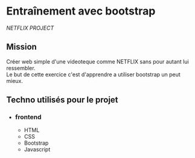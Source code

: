 # Entraînement avec bootstrap
_NETFLIX PROJECT_

## Mission 
Créer web simple d'une videoteque comme NETFLIX sans pour autant lui ressembler.  
Le but de cette exercice c'est d'apprendre a utiliser bootstrap un peut mieux.

## Techno utilisés pour le projet  

* ### frontend
  * HTML
  * CSS
  * Bootstrap
  * Javascript


